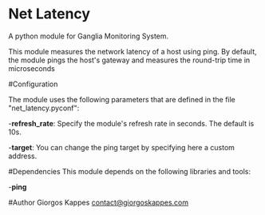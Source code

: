 Net Latency
===========
A python module for Ganglia Monitoring System.

This module measures the network latency of a host using ping. By default, the module pings the host's gateway and measures the round-trip time in microseconds

#Configuration

The module uses the following parameters that are defined in the file "net_latency.pyconf":

-**refresh_rate**: Specify the module's refresh rate in seconds. The default is 10s.

-**target**: You can change the ping target by specifying here a custom address.

#Dependencies
This module depends on the following libraries and tools:

-**ping**

#Author
Giorgos Kappes <contact@giorgoskappes.com>
